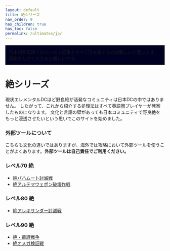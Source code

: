 ```yaml
---
layout: default
title: 絶シリーズ
nav_order: 9
has_children: true
has_toc: false
permalink: /ultimates/jp/
---
```


<div style="background-color: #002 ; padding: 10px; border: 1px solid;">
日本語が母語ではないので記事をすべて日本語するのは難しいと思います。添削をしてくださると嬉しいです。</div>

# 絶シリーズ
現状エレメンタルDCほど野良絶が活発なコミュニティは日本DCの中ではありません。
したがって、これから紹介する処理法はすべて英語圏プレイヤーが発案したものになります。
文化と言語の壁があっても日本コミュニティで野良絶をもっと浸透させたいという思いでこのサイトを始めました。

### 外部ツールについて

こちらも文化の違いではありますが、海外では攻略において外部ツールを使うことがよくあります。**外部ツールは自己責任でご利用ください。**

### レベル70 絶

- [絶バハムート討滅戦](ucob/index.jp.md)
- [絶アルテマウェポン破壊作戦](uwu/index.jp.md)

### レベル80 絶

- [絶アレキサンダー討滅戦](tea/index.jp.md)

### レベル90 絶

- [絶・竜詩戦争](dsr/index.jp.md)
- [絶オメガ検証戦](top/index.jp.md)
